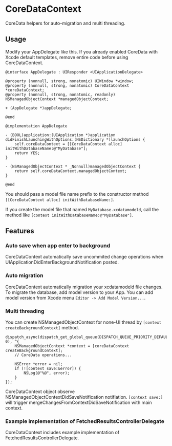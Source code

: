 # CoreDataContext

CoreData helpers for auto-migration and multi threading.

## Usage

Modify your AppDelegate like this.
If you already enabled CoreData with Xcode default templates, remove entire code before using CoreDataContext.

```
@interface AppDelegate : UIResponder <UIApplicationDelegate>

@property (nonnull, strong, nonatomic) UIWindow *window;
@property (nonnull, strong, nonatomic) CoreDataContext *coreDataContext;
@property (nonnull, strong, nonatomic, readonly) NSManagedObjectContext *managedObjectContext;

+ (AppDelegate *)appDelegate;

@end
```

```
@implementation AppDelegate

- (BOOL)application:(UIApplication *)application didFinishLaunchingWithOptions:(NSDictionary *)launchOptions {
    self.coreDataContext = [[CoreDataContext alloc] initWithDatabaseName:@"MyDatabase"];
    return YES;
}

- (NSManagedObjectContext * _Nonnull)managedObjectContext {
    return self.coreDataContext.managedObjectContext;
}

@end
```

You should pass a model file name prefix to the constructor method `[[CoreDataContext alloc] initWithDatabaseName:]`.

If you create the model file that named `MyDatabase.xcdatamodeld`, call the method like `[context initWithDatabaseName:@"MyDatabase"]`.

## Features

### Auto save when app enter to background

CoreDataContext automatically save uncommited change operations when UIApplicationDidEnterBackgroundNotification posted.

### Auto migration

CoreDataContext automatically migration your xcdatamodeld file changes.
To migrate the database, add model version to your App.
You can add model version from Xcode menu `Editor -> Add Model Version...`.

### Multi threading

You can create NSManagedObjectContext for none-UI thread by `[context createBackgroundContext]` method.

```
dispatch_async(dispatch_get_global_queue(DISPATCH_QUEUE_PRIORITY_DEFAULT, 0), ^{
    NSManagedObjectContext *context = [coreDataContext createBackgroundContext];
    // CoreData operations...

    NSError *error = nil;
    if (![context save:&error]) {
        NSLog(@"%@", error);
    }
});
```

CoreDataContext object observe NSManagedObjectContextDidSaveNotification notifiation.
`[context save:]` will trigger mergeChangesFromContextDidSaveNotification with main context.

### Example implementation of FetchedResultsControllerDelegate

CoreDataContext includes example implementation of FetchedResultsControllerDelegate.
